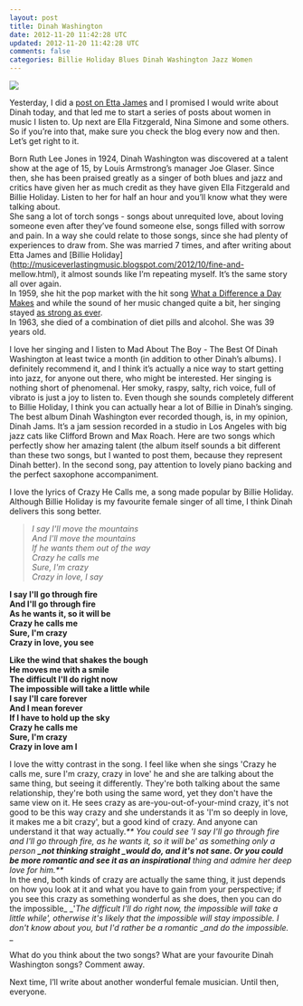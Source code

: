 ```yaml
---           
layout: post
title: Dinah Washington
date: 2012-11-20 11:42:28 UTC
updated: 2012-11-20 11:42:28 UTC
comments: false
categories: Billie Holiday Blues Dinah Washington Jazz Women
---
```

![](http://1.bp.blogspot.com/-dxAkPzVfz4s/T9gtvYq461I/AAAAAAAALPg/mHZsMf_dIvY/s1600/Dinah+Washington.jpg)

Yesterday, I did a [post on Etta
James](http://musiceverlastingmusic.blogspot.com/2012/11/etta-james.html) and
I promised I would write about Dinah today, and that led me to start a series
of posts about women in music I listen to. Up next are Ella Fitzgerald, Nina
Simone and some others. So if you’re into that, make sure you check the blog
every now and then. Let’s get right to it.  
  
Born Ruth Lee Jones in 1924, Dinah Washington was discovered at a talent show
at the age of 15, by Louis Armstrong’s manager Joe Glaser. Since then, she has
been praised greatly as a singer of both blues and  jazz and critics have
given her as much credit as they have given Ella Fitzgerald and Billie
Holiday. Listen to her for half an hour and you’ll know what they were talking
about.  
She sang a lot of torch songs - songs about unrequited love, about loving
someone even after they’ve found someone else, songs filled with sorrow and
pain. In a way she could relate to those songs, since she had plenty of
experiences to draw from. She was married 7 times, and after writing about
Etta James and [Billie
Holiday](http://musiceverlastingmusic.blogspot.com/2012/10/fine-and-
mellow.html), it almost sounds like I’m repeating myself. It’s the same story
all over again.  
In 1959, she hit the pop market with the hit song [What a Difference a Day
Makes](http://www.youtube.com/watch?v=OmBxVfQTuvI) and while the sound of her
music changed quite a bit, her singing stayed [as strong as
ever](http://www.youtube.com/watch?v=f9zAUZfDV-w).  
In 1963, she died of a combination of diet pills and alcohol. She was 39 years
old.  
  
I love her singing and I listen to Mad About The Boy - The Best Of Dinah
Washington at least twice a month (in addition to other Dinah’s albums). I
definitely recommend it, and I think it’s actually a nice way to start getting
into jazz, for anyone out there, who might be interested. Her singing is
nothing short of phenomenal. Her smoky, raspy, salty, rich voice, full of
vibrato is just a joy to listen to. Even though she sounds completely
different to Billie Holiday, I think you can actually hear a lot of Billie in
Dinah’s singing.  
The best album Dinah Washington ever recorded though, is, in my opinion, Dinah
Jams. It’s a jam session recorded in a studio in Los Angeles with big jazz
cats like Clifford Brown and Max Roach. Here are two songs which perfectly
show her amazing talent (the album itself sounds a bit different than these
two songs, but I wanted to post them, because they represent Dinah better). In
the second song, pay attention to lovely piano backing and the perfect
saxophone accompaniment.  
  

  
I love the lyrics of Crazy He Calls me, a song made popular by Billie Holiday.
Although Billie Holiday is my favourite female singer of all time, I think
Dinah delivers this song better.  
  
  

> _I say I'll move the mountains_  
_And I'll move the mountains_  
_If he wants them out of the way_  
_Crazy he calls me_  
_Sure, I'm crazy_  
_Crazy in love, I say_  
  
__I say I'll go through fire__  
__And I'll go through fire__  
__As he wants it, so it will be__  
__Crazy he calls me__  
__Sure, I'm crazy__  
__Crazy in love, you see__  
  
__Like the wind that shakes the bough__  
__He moves me with a smile__  
__The difficult I'll do right now__  
__The impossible will take a little while__  
__I say I'll care forever__  
__And I mean forever__  
__If I have to hold up the sky__  
__Crazy he calls me__  
__Sure, I'm crazy__  
__Crazy in love am I__

I love the witty contrast in the song. I feel like when she sings 'Crazy he
calls me, sure I'm crazy, crazy in love' he and she are talking about the same
thing, but seeing it differently. They're both talking about the same
relationship, they're both using the same word, yet they don't have the same
view on it. He sees crazy as are-you-out-of-your-mind crazy, it's not good to
be this way crazy and she understands it as 'I'm so deeply in love, it makes
me a bit crazy', but a good kind of crazy. And anyone can understand it that
way actually._** You could see 'I say I'll go through fire and I'll go through
fire, as he wants it, so it will be' as something only a person **_not
thinking straight _**would do, and it's **_not sane_**. Or you could be more
romantic and see it as a**_n inspirational_** thing and admire her deep love
for him.**_  
In the end, both kinds of crazy are actually the same thing, it just depends
on how you look at it and what you have to gain from your perspective; if you
see this crazy as something wonderful as she does, then you can do the
impossible_ _'_The difficult I'll do right now, the impossible will take a
little while', otherwise it's likely that the impossible will stay impossible.
I don't know about you, but I'd rather be a romantic_ __and do the
impossible._  
_  
  
What do you think about the two songs? What are your favourite Dinah
Washington songs? Comment away.  
  
Next time, I’ll write about another wonderful female musician. Until then,
everyone.

